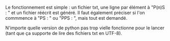 Le fonctionnement est simple : un fichier txt, une ligne par élément à "P(n)S : " et un fichier réécrit est généré. Il faut également préciser si l'on commmence à "PS : " ou "PPS : ", mais tout est demandé.

N'importe quelle version de python pas trop vielle fonctionne pour le lancer (tant que ça supporte de lire des fichiers txt en UTF-8).
